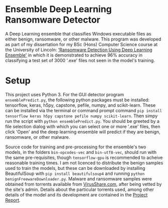 # Ensemble Deep Learning Ransomware Detector
A Deep Learning ensemble that classifies Windows executable files as either benign, ransomware, or other malware.
This program was developed as part of my dissertation for my BSc (Hons) Computer Science course at the University of Lincoln: ['Ransomware Detection Using Deep Learning Ensemble'](Project_Report_-_ELL16600748.pdf) in which it is demonstrated to achieve 96% accuracy in classifying a test set of 3000 '.exe' files not seen in the model's training.

# Setup
This project uses Python 3. For the GUI detector program `ensemblePredict.py`, the following python packages must be installed: tensorflow, keras, h5py, capstone, pefile, numpy, and scikit-learn. These can be installed via the terminal or command prompt command `pip install tensorflow keras h5py capstone pefile numpy scikit-learn`. Then simpy run the script with `python ensemblePredict.py`. You should be greeted by a file selection dialog with which you can select one or more '.exe' files, then click 'Open' and the deep learning ensemble will predict if they are benign, ransomware, or other malware.

Source code for training and pre-processing for the ensemble's two models, in the folders `bin-opcodes-vec` and `bin-utf8-vec`, should run with the same pre-requisites, though `tensorflow-gpu` is recommended to acheive reasonable training times. I am not licenced to distribute the benign samples used to train the models, but these can be downloaded by installing BeautifulSoup with `pip install beautifulsoup4` and running `python benignFreewareDownloader.py`. Malware and ransomware samples were obtained from torrents available from [VirusShare.com](https://virusshare.com), after being vetted by the site's admin. Details about the particular torrents used, among other details of the model and its development are contained in the [Project Report](Project_Report_-_ELL16600748.pdf).
